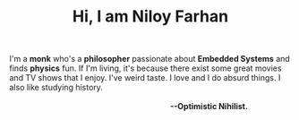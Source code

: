 <h1 align="center">Hi,  I am Niloy Farhan</h1>
<br/>
<p align="centr">I'm a <strong>monk</strong> who's a <strong>philosopher</strong> passionate about <strong>Embedded Systems</strong> and finds <strong>physics</strong> fun. If I'm living, it's because there exist some great movies and TV shows that I enjoy. I've weird taste. I love and I do absurd things. I also like studying history.<br>
 &nbsp; &nbsp; &nbsp; &nbsp; &nbsp; &nbsp; &nbsp; &nbsp; &nbsp; &nbsp; &nbsp; &nbsp; &nbsp; &nbsp; &nbsp; &nbsp; &nbsp; &nbsp; &nbsp; &nbsp; &nbsp; &nbsp; &nbsp; &nbsp; &nbsp; &nbsp; &nbsp; &nbsp; &nbsp; &nbsp; &nbsp; &nbsp; &nbsp; &nbsp; &nbsp; &nbsp; &nbsp; &nbsp; &nbsp; &nbsp; &nbsp; &nbsp; &nbsp; &nbsp; &nbsp; &nbsp; &nbsp; &nbsp; &nbsp; &nbsp; &nbsp; &nbsp; &nbsp; &nbsp; &nbsp; &nbsp; &nbsp; &nbsp; &nbsp; &nbsp; &nbsp; &nbsp; &nbsp; &nbsp; &nbsp; &nbsp; &nbsp; &nbsp; &nbsp;  &nbsp; &nbsp; &nbsp; &nbsp; &nbsp; &nbsp; &nbsp; &nbsp; &nbsp; &nbsp; &nbsp; &nbsp; &nbsp; &nbsp; &nbsp; &nbsp; &nbsp; &nbsp; &nbsp; &nbsp; &nbsp; &nbsp; &nbsp; &nbsp; &nbsp; &nbsp; &nbsp; &nbsp; &nbsp; &nbsp; &nbsp; &nbsp;<strong>--Optimistic Nihilist.</strong>
<br/>
<br/>
